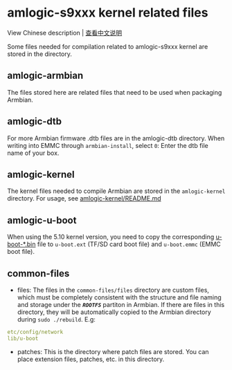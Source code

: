 # amlogic-s9xxx kernel related files

View Chinese description  |  [查看中文说明](README.cn.md)

Some files needed for compilation related to amlogic-s9xxx kernel are stored in the directory.

## amlogic-armbian

The files stored here are related files that need to be used when packaging Armbian.

## amlogic-dtb

For more Armbian firmware .dtb files are in the amlogic-dtb directory.  When writing into EMMC through `armbian-install`, select `0`: Enter the dtb file name of your box.

## amlogic-kernel

The kernel files needed to compile Armbian are stored in the `amlogic-kernel` directory. For usage, see [amlogic-kernel/README.md](amlogic-kernel/README.md)

## amlogic-u-boot

When using the 5.10 kernel version, you need to copy the corresponding [u-boot-*.bin](amlogic-u-boot) file to `u-boot.ext` (TF/SD card boot file) and `u-boot.emmc` (EMMC boot file).

## common-files

- files: The files in the `common-files/files` directory are custom files, which must be completely consistent with the structure and file naming and storage under the ***`ROOTFS`*** partiton in Armbian. If there are files in this directory, they will be automatically copied to the Armbian directory during `sudo ./rebuild`. E.g:

```yaml
etc/config/network
lib/u-boot
```

- patches: This is the directory where patch files are stored. You can place extension files, patches, etc. in this directory.


